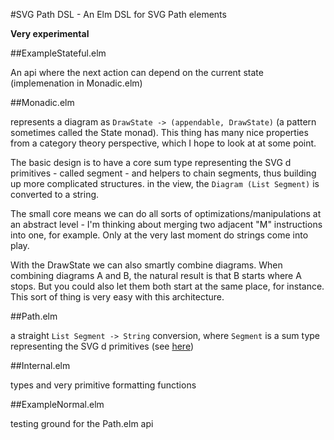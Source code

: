 #SVG Path DSL - An Elm DSL for SVG Path elements

**Very experimental**


##ExampleStateful.elm

An api where the next action can depend on the current state  (implemenation in Monadic.elm) 


##Monadic.elm 

represents a diagram as `DrawState -> (appendable, DrawState)` (a pattern sometimes called the State monad). This thing has many nice properties from 
a category theory perspective, which I hope to look at at some point.

The basic design is to have a core sum type representing the SVG d primitives - called segment - and helpers to chain segments, thus building up more complicated structures. 
in the view, the `Diagram (List Segment)` is converted to a string. 

The small core means we can do all sorts of optimizations/manipulations at an abstract level - I'm thinking about merging two adjacent "M" instructions into one, for example. 
Only at the very last moment do strings come into play. 

With the DrawState we can also smartly combine diagrams. When combining diagrams A and B, the natural result is that B starts where A stops. But you could 
also let them both start at the same place, for instance. This sort of thing is very easy with this architecture.


##Path.elm 

a straight `List Segment -> String` conversion, where `Segment` is a sum type representing the SVG d primitives (see [here](https://developer.mozilla.org/en-US/docs/Web/SVG/Attribute/))



##Internal.elm 

types and very primitive formatting functions

##ExampleNormal.elm 

testing ground for the Path.elm api


